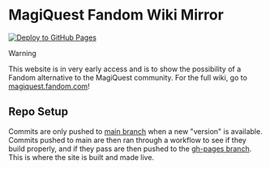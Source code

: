 # MagiQuest Fandom Wiki Mirror
[![Deploy to GitHub Pages](https://github.com/MagiQuest/wiki-mirror/actions/workflows/deploy.yml/badge.svg)](https://github.com/MagiQuest/wiki-mirror/actions/workflows/deploy.yml)

> [!Warning]
> This website is in very early access and is to show the possibility of a Fandom alternative to the MagiQuest community. For the full wiki, go to [magiquest.fandom.com](https://magiquest.fandom.com)!

## Repo Setup

Commits are only pushed to [main branch](https://github.com/MagiQuest/wiki/tree/main) when a new "version" is available. Commits pushed to main are then ran through a workflow to see if they build properly, and if they pass are then pushed to the [gh-pages branch](https://github.com/MagiQuest/wiki/tree/gh-pages). This is where the site is built and made live.